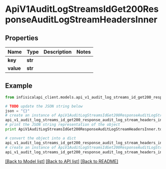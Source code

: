 # ApiV1AuditLogStreamsIdGet200ResponseAuditLogStreamHeadersInner


## Properties
Name | Type | Description | Notes
------------ | ------------- | ------------- | -------------
**key** | **str** |  | 
**value** | **str** |  | 

## Example

```python
from infisicalapi_client.models.api_v1_audit_log_streams_id_get200_response_audit_log_stream_headers_inner import ApiV1AuditLogStreamsIdGet200ResponseAuditLogStreamHeadersInner

# TODO update the JSON string below
json = "{}"
# create an instance of ApiV1AuditLogStreamsIdGet200ResponseAuditLogStreamHeadersInner from a JSON string
api_v1_audit_log_streams_id_get200_response_audit_log_stream_headers_inner_instance = ApiV1AuditLogStreamsIdGet200ResponseAuditLogStreamHeadersInner.from_json(json)
# print the JSON string representation of the object
print ApiV1AuditLogStreamsIdGet200ResponseAuditLogStreamHeadersInner.to_json()

# convert the object into a dict
api_v1_audit_log_streams_id_get200_response_audit_log_stream_headers_inner_dict = api_v1_audit_log_streams_id_get200_response_audit_log_stream_headers_inner_instance.to_dict()
# create an instance of ApiV1AuditLogStreamsIdGet200ResponseAuditLogStreamHeadersInner from a dict
api_v1_audit_log_streams_id_get200_response_audit_log_stream_headers_inner_from_dict = ApiV1AuditLogStreamsIdGet200ResponseAuditLogStreamHeadersInner.from_dict(api_v1_audit_log_streams_id_get200_response_audit_log_stream_headers_inner_dict)
```
[[Back to Model list]](../README.md#documentation-for-models) [[Back to API list]](../README.md#documentation-for-api-endpoints) [[Back to README]](../README.md)


